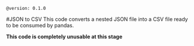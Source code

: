     @version: 0.1.0

#JSON to CSV
This code converts a nested JSON file into a CSV file ready to be consumed by pandas.

__This code is completely unusable at this stage__